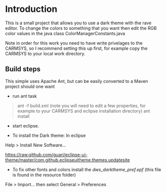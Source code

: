 # Introduction

This is a small project that allows you to use a dark theme with the rave editor. 
To change the colors to something that you want then edit the RGB color values in the java class 
ColorManagerConstants.java

Note in order for this work you need to have write privelages to the CARMSYS, so I recommend setting
this up first, for example copy the CARMSYS to your local work directory. 

## Build steps
This simple uses Apache Ant, but can be easily converted to a Maven project should one want

* run ant task
> ant -f build.xml
(note you will need to edit a few properties, for example to your CARMSYS and eclipse installation directory)
> ant install

* start eclipse.

* To install the Dark theme:
In eclipse

Help > Install New Software...

https://raw.github.com/guari/eclipse-ui-theme/master/com.github.eclipseuitheme.themes.updatesite

* To fix other fonts and colors install the *dws_darktheme_pref.epf*
(this file is found in the resource folder)

File > Import... then select General > Preferences


